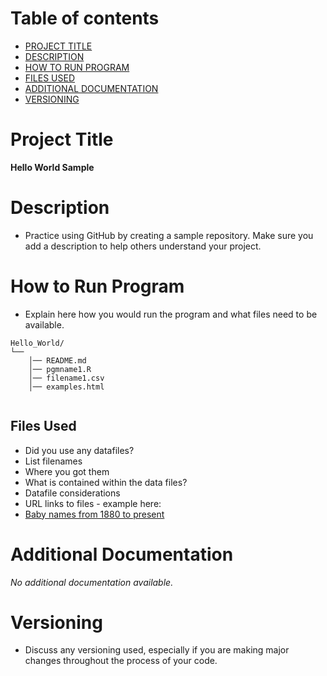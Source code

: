 # Table of contents

- [PROJECT TITLE](#Project-Title)
- [DESCRIPTION](#Description)
- [HOW TO RUN PROGRAM](#How-to-run-program)
- [FILES USED](#files-used)
- [ADDITIONAL DOCUMENTATION](#additional-documentation)
- [VERSIONING](#versioning)

# Project Title

**Hello World Sample**

# Description

- Practice using GitHub by creating a sample repository. Make sure you add a description to help others understand your project.

# How to Run Program

- Explain here how you would run the program and what files need to be available.
```text
Hello_World/
└── 
    │── README.md
    │── pgmname1.R
    │── filename1.csv
    │── examples.html
   
```

## Files Used

- Did you use any datafiles?
- List filenames
- Where you got them
- What is contained within the data files?
- Datafile considerations
- URL links to files - example here:
- [Baby names from 1880 to present](https://catalog.data.gov/dataset/baby-names-from-social-security-card-applications-national-level-data)


# Additional Documentation

*No additional documentation available.*


# Versioning

- Discuss any versioning used, especially if you are making major changes throughout the process of your code.
